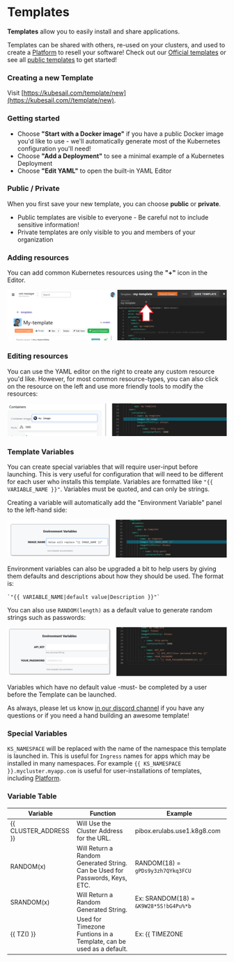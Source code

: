 # Templates

**Templates** allow you to easily install and share applications.

Templates can be shared with others, re-used on your clusters, and used to create a [Platform](/platform) to resell your software! Check out our [Official templates](https://kubesail.com/templates?official=1) or see all [public templates](https://kubesail.com/templates) to get started!

### Creating a new Template

Visit [https://kubesail.com/template/new](https://kubesail.com//template/new).

### Getting started

- Choose **"Start with a Docker image"** if you have a public Docker image you'd like to use - we'll automatically generate most of the Kubernetes configuration you'll need!
- Choose **"Add a Deployment"** to see a minimal example of a Kubernetes Deployment
- Choose **"Edit YAML"** to open the built-in YAML Editor

### Public / Private
When you first save your new template, you can choose **public** or **private**.

- Public templates are visible to everyone - Be careful not to include sensitive information!
- Private templates are only visible to you and members of your organization

### Adding resources

You can add common Kubernetes resources using the **"+"** icon in the Editor.

![[Add resource](img/templates-add-resource.png)](img/templates-add-resource.png)

### Editing resources

You can use the YAML editor on the right to create any custom resource you'd like. However, for most common resource-types, you can also click on the resource on the left and use more friendly tools to modify the resources:

![[Left-hand editor](img/templates-lefthand.png)](img/templates-lefthand.png)

### Template Variables

You can create special variables that will require user-input before launching. This is very useful for configuration that will need to be different for each user who installs this template. Variables are formatted like `"{{ VARIABLE_NAME }}"`. Variables must be quoted, and can only be strings.

Creating a variable will automatically add the "Environment Variable" panel to the left-hand side:

![[Env vars](img/templates-envvars.png)](img/templates-envvars.png)

Environment variables can also be upgraded a bit to help users by giving them defaults and descriptions about how they should be used. The format is:

    `"{{ VARIABLE_NAME|default value|Description }}"`

You can also use `RANDOM(length)` as a default value to generate random strings such as passwords:

![[Variable functions](img/templates-varfunctions.png)](img/templates-varfunctions.png)

Variables which have no default value -must- be completed by a user before the Template can be launched.

As always, please let us know [in our discord channel](https://discord.gg/N3zNdp7jHc) if you have any questions or if you need a hand building an awesome template!

### Special Variables

`KS_NAMESPACE` will be replaced with the name of the namespace this template is launched in. This is useful for `Ingress` names for apps which may be installed in many namespaces. For example `{{ KS_NAMESPACE }}.mycluster.myapp.com` is useful for user-installations of templates, including [Platform](/platform).

### Variable Table
|Variable| Function | Example
|--|--|--|
| {{ CLUSTER_ADDRESS }} | Will Use the Cluster Address for the URL. | pibox.erulabs.use1.k8g8.com |
| RANDOM(x) | Will Return a Random Generated String. Can be Used for Passwords, Keys, ETC. |RANDOM(18) = `gPDs9y3zh7QYkq3FCU` |
| SRANDOM(x) |  Will Return a Random Generated String. | Ex: SRANDOM(18) = `&K9W28*5S!bG4Pu%*b`|
| {{ TZ() }} | Used for Timezone Funtions in a Template, can be used as a default. |Ex: {{ TIMEZONE|TZ() }}|

